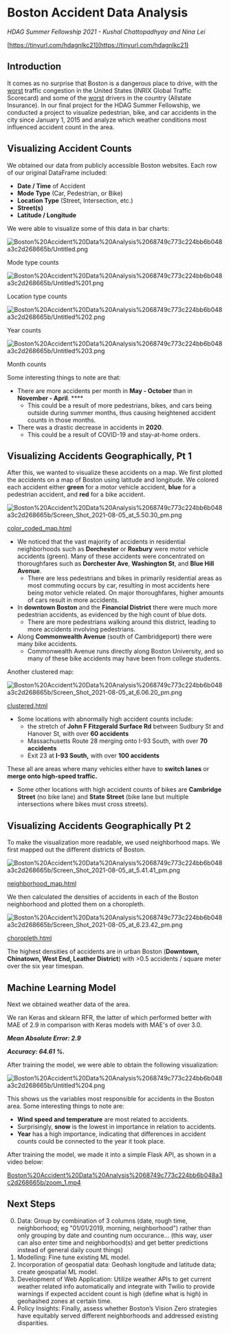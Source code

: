 # Boston Accident Data Analysis

*HDAG Summer Fellowship 2021 - Kushal Chattopadhyay and Nina Lei*

[https://tinyurl.com/hdagnlkc21](https://tinyurl.com/hdagnlkc21)

## Introduction

It comes as no surprise that Boston is a dangerous place to drive, with the [worst](https://inrix.com/scorecard/#) traffic congestion in the United States (INRIX Global Traffic Scorecard) and some of the [worst](https://slate.com/technology/2014/08/which-city-has-the-worst-drivers-boston-baltimore-washington-d-c-miami.html) drivers in the country (Allstate Insurance). In our final project for the HDAG Summer Fellowship, we conducted a project to visualize pedestrian, bike, and car accidents in the city since January 1, 2015 and analyze which weather conditions most influenced accident count in the area.

## Visualizing Accident Counts

We obtained our data from publicly accessible Boston websites. Each row of our original DataFrame included:

- **Date / Time** of Accident
- **Mode Type** (Car, Pedestrian, or Bike)
- **Location Type** (Street, Intersection, etc.)
- **Street(s)**
- **Latitude / Longitude**

We were able to visualize some of this data in bar charts:

![Boston%20Accident%20Data%20Analysis%2068749c773c224bb6b048a3c2d268665b/Untitled.png](Boston%20Accident%20Data%20Analysis%2068749c773c224bb6b048a3c2d268665b/Untitled.png)

Mode type counts

![Boston%20Accident%20Data%20Analysis%2068749c773c224bb6b048a3c2d268665b/Untitled%201.png](Boston%20Accident%20Data%20Analysis%2068749c773c224bb6b048a3c2d268665b/Untitled%201.png)

Location type counts

![Boston%20Accident%20Data%20Analysis%2068749c773c224bb6b048a3c2d268665b/Untitled%202.png](Boston%20Accident%20Data%20Analysis%2068749c773c224bb6b048a3c2d268665b/Untitled%202.png)

Year counts

![Boston%20Accident%20Data%20Analysis%2068749c773c224bb6b048a3c2d268665b/Untitled%203.png](Boston%20Accident%20Data%20Analysis%2068749c773c224bb6b048a3c2d268665b/Untitled%203.png)

Month counts

Some interesting things to note are that:

- There are more accidents per month in **May - October** than in **November - April**. ****
    - This could be a result of more pedestrians, bikes, and cars being outside during summer months, thus causing heightened accident counts in those months.
- There was a drastic decrease in accidents in **2020**.
    - This could be a result of COVID-19 and stay-at-home orders.

## Visualizing Accidents Geographically, Pt 1

After this, we wanted to visualize these accidents on a map. We first plotted the accidents on a map of Boston using latitude and longitude. We colored each accident either **green** for a motor vehicle accident, **blue** for a pedestrian accident, and **red** for a bike accident.

![Boston%20Accident%20Data%20Analysis%2068749c773c224bb6b048a3c2d268665b/Screen_Shot_2021-08-05_at_5.50.30_pm.png](Boston%20Accident%20Data%20Analysis%2068749c773c224bb6b048a3c2d268665b/Screen_Shot_2021-08-05_at_5.50.30_pm.png)

[color_coded_map.html](Boston%20Accident%20Data%20Analysis%2068749c773c224bb6b048a3c2d268665b/color_coded_map.html)

- We noticed that the vast majority of accidents in residential neighborhoods such as **Dorchester** or **Roxbury** were motor vehicle accidents (green). Many of these accidents were concentrated on thoroughfares such as **Dorchester Ave**, **Washington St**, and **Blue Hill Avenue**.
    - There are less pedestrians and bikes in primarily residential areas as most commuting occurs by car, resulting in most accidents here being motor vehicle related. On major thoroughfares, higher amounts of cars result in more accidents.
- In **downtown Boston** and the **Financial District** there were much more pedestrian accidents, as evidenced by the high count of blue dots.
    - There are more pedestrians walking around this district, leading to more accidents involving pedestrians.
- Along **Commonwealth Avenue** (south of Cambridgeport) there were many bike accidents.
    - Commonwealth Avenue runs directly along Boston University, and so many of these bike accidents may have been from college students.

Another clustered map:

![Boston%20Accident%20Data%20Analysis%2068749c773c224bb6b048a3c2d268665b/Screen_Shot_2021-08-05_at_6.06.20_pm.png](Boston%20Accident%20Data%20Analysis%2068749c773c224bb6b048a3c2d268665b/Screen_Shot_2021-08-05_at_6.06.20_pm.png)

[clustered.html](Boston%20Accident%20Data%20Analysis%2068749c773c224bb6b048a3c2d268665b/clustered.html)

- Some locations with abnormally high accident counts include:
    - the stretch of **John F Fitzgerald Surface Rd** between Sudbury St and Hanover St, with over **60 accidents**
    - Massachusetts Route 28 merging onto I-93 South, with over **70 accidents**
    - Exit 23 at **I-93 South,** with over **100 accidents**

These all are areas where many vehicles either have to **switch lanes** or **merge onto high-speed traffic.**

- Some other locations with high accident counts of bikes are **Cambridge Street** (no bike lane) and **State Street** (bike lane but multiple intersections where bikes must cross streets).

## Visualizing Accidents Geographically Pt 2

To make the visualization more readable, we used neighborhood maps. We first mapped out the different districts of Boston.

![Boston%20Accident%20Data%20Analysis%2068749c773c224bb6b048a3c2d268665b/Screen_Shot_2021-08-05_at_5.41.41_pm.png](Boston%20Accident%20Data%20Analysis%2068749c773c224bb6b048a3c2d268665b/Screen_Shot_2021-08-05_at_5.41.41_pm.png)

[neighborhood_map.html](Boston%20Accident%20Data%20Analysis%2068749c773c224bb6b048a3c2d268665b/neighborhood_map.html)

We then calculated the densities of accidents in each of the Boston neighborhood and plotted them on a choropleth.

![Boston%20Accident%20Data%20Analysis%2068749c773c224bb6b048a3c2d268665b/Screen_Shot_2021-08-05_at_6.23.42_pm.png](Boston%20Accident%20Data%20Analysis%2068749c773c224bb6b048a3c2d268665b/Screen_Shot_2021-08-05_at_6.23.42_pm.png)

[choropleth.html](Boston%20Accident%20Data%20Analysis%2068749c773c224bb6b048a3c2d268665b/choropleth_(1).html)

The highest densities of accidents are in urban Boston (**Downtown, Chinatown, West End, Leather District**) with >0.5 accidents / square meter over the six year timespan.

## Machine Learning Model

Next we obtained weather data of the area.

We ran Keras and sklearn RFR, the latter of which performed better with MAE of 2.9 in comparison with Keras models with MAE's of over 3.0.

***Mean Absolute Error: 2.9***

***Accuracy: 64.61 %.***

After training the model, we were able to obtain the following visualization:

![Boston%20Accident%20Data%20Analysis%2068749c773c224bb6b048a3c2d268665b/Untitled%204.png](Boston%20Accident%20Data%20Analysis%2068749c773c224bb6b048a3c2d268665b/Untitled%204.png)

This shows us the variables most responsible for accidents in the Boston area. Some interesting things to note are:

- **Wind speed and temperature** are most related to accidents.
- Surprisingly, **snow** is the lowest in importance in relation to accidents.
- **Year** has a high importance, indicating that differences in accident counts could be connected to the year it took place.

After training the model, we made it into a simple Flask API, as shown in a video below:

[Boston%20Accident%20Data%20Analysis%2068749c773c224bb6b048a3c2d268665b/zoom_1.mp4](Boston%20Accident%20Data%20Analysis%2068749c773c224bb6b048a3c2d268665b/zoom_1.mp4)


## Next Steps
0. Data: Group by combination of 3 columns (date, rough time, neighborhood; eg "01/01/2019, morning, neighborhood") rather than only grouping by date and counting num occurance... (this way, user can also enter time and neighborhood(s) and get better predictions instead of general daily count things)
1. Modelling: Fine tune existing ML model.
2. Incorporation of geospatial data: Geohash longitude and latitude data; create geospatial ML model.
3. Development of Web Application: Utilize weather APIs to get current weather related info automatically and integrate with Twilio to provide warnings if expected accident count is high (define what is high) in geohashed zones at certain time.
4. Policy Insights: Finally, assess whether Boston’s Vision Zero strategies have equitably served different neighborhoods and addressed existing disparities.
